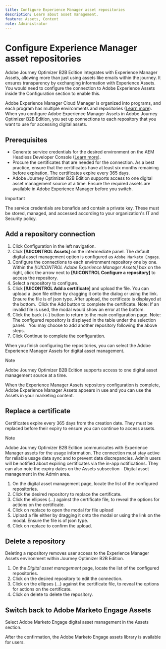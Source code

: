 ```yaml
---
title: Configure Experience Manager asset repositories
description: Learn about asset management.
feature: Assets, Content
role: Administrator
---
```

# Configure Experience Manager asset repositories

Adobe Journey Optimizer B2B Edition integrates with Experience Manager Assets, allowing more than just using assets like emails within the journey. It ensures transparency by exchanging information with Experience Assets. You would need to configure the connection to Adobe Experience Assets inside the Configuration section to enable this.

Adobe Experience Manager Cloud Manager is organized into programs, and each program has multiple environments and repositories ([Learn more](https://experienceleague.adobe.com/en/docs/experience-manager-cloud-service/content/implementing/using-cloud-manager/programs/program-types)). When you configure Adobe Experience Manager Assets in Adobe Journey Optimizer B2B Edition, you set up connections to each repository that you want to use for accessing digital assets.

## Prerequisites

* Generate service credentials for the desired environment on the AEM Headless Developer Console ([Learn more](https://experienceleague.adobe.com/en/docs/experience-manager-learn/getting-started-with-aem-headless/authentication/service-credentials#generate-service-credentials)).
* Procure the certificates that are needed for the connection. As a best practice, ensure that the certificates have at least six months remaining before expiration. The certificates expire every 365 days.
* Adobe Journey Optimizer B2B Edition supports access to one digital asset management source at a time. Ensure the required assets are available in Adobe Experience Manager before you switch.

>[!IMPORTANT]
>
>The service credentials are bonafide and contain a private key. These must be stored, managed, and accessed according to your organization's IT and Security policy.

## Add a repository connection

1. Click Configuration in the left navigation.
1. Click **[!UICONTROL Assets]** on the intermediate panel.
   The default digital asset management option is configured as `Adobe Marketo Engage`.
1. Configure the connections to each environment repository one by one.
   Within the _[!UICONTROL Adobe Experience Manager Assets]_ box on the right, click the arrow next to **[!UICONTROL Configure a repository]** to access the repository. 
1. Select a repository to configure.
1. Click **[!UICONTROL Add a certificate]** and upload the file.
   You can upload a .json file either by dragging it onto the dialog or using the link. Ensure the file is of json type.
   After upload, the certificate is displayed at the bottom. 
   Click the Add button to complete the certificate.
   Note: If an invalid file is used, the modal would show an error at the bottom. 
1. Click the back (←) button to return to the main configuration page.
   Note: The configured repository is displayed in the table under the selection panel.  
   You may choose to add another repository following the above steps. 
1. Click Continue to complete the configuration.

When you finish configuring the repositories, you can select the Adobe Experience Manager Assets for digital asset management.

>[!NOTE]
>
>Adobe Journey Optimizer B2B Edition supports access to one digital asset management source at a time. 

When the Experience Manager Assets repository configuration is complete, Adobe Experience Manager Assets appears in use and you can use the Assets in your marketing content.

## Replace a certificate

Certificates expire every 365 days from the creation date. They must be replaced before their expiry to ensure you can continue to access assets.

>[!NOTE]
>
>Adobe Journey Optimizer B2B Edition communicates with Experience Manager assets for the usage information. The connection must stay active for reliable usage data sync and to prevent data discrepancies. Admin users will be notified about expiring certificates via the in-app notifications. They can also note the expiry dates on the Assets subsection - Digital asset management in the Admin area.

1. On the digital asset management page, locate the list of the configured repositories.
1. Click the desired repository to replace the certificate.
1. Click the ellipses (...) against the certificate file, to reveal the options for actions on the certificate. 
1. Click on replace to open the modal for file upload
1. Upload a file either by dragging it onto the modal or using the link on the modal. Ensure the file is of json type.
1. Click on replace to confirm the upload. 

## Delete a repository

Deleting a repository removes user access to the Experience Manager Assets environment within Journey Optimizer B2B Edition.

1. On the _Digital asset management_ page, locate the list of the configured repositories.
1. Click on the desired repository to edit the connection.
1. Click on the ellipses (...) against the certificate file, to reveal the options for actions on the certificate. 
1. Click on delete to delete the repository.

## Switch back to Adobe Marketo Engage Assets

Select Adobe Marketo Engage digital asset management in the Assets section.

After the confirmation, the Adobe Marketo Engage assets library is available for users.
